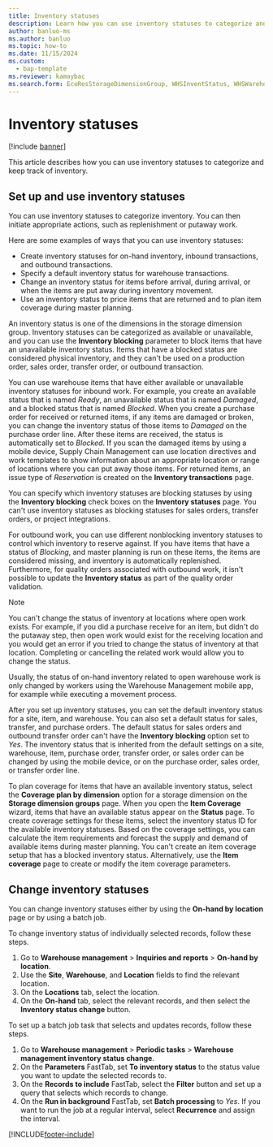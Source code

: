 ```yaml
---
title: Inventory statuses
description: Learn how you can use inventory statuses to categorize and keep track of inventory with an outline on setting up and using inventory statuses.
author: banluo-ms
ms.author: banluo
ms.topic: how-to
ms.date: 11/15/2024
ms.custom:
  - bap-template
ms.reviewer: kamaybac
ms.search.form: EcoResStorageDimensionGroup, WHSInventStatus, WHSWarehouseStatusChange
---
```


# Inventory statuses

[!include [banner](../includes/banner.md)]

This article describes how you can use inventory statuses to categorize and keep track of inventory.

## Set up and use inventory statuses

You can use inventory statuses to categorize inventory. You can then initiate appropriate actions, such as replenishment or putaway work.

Here are some examples of ways that you can use inventory statuses:

- Create inventory statuses for on-hand inventory, inbound transactions, and outbound transactions.
- Specify a default inventory status for warehouse transactions.
- Change an inventory status for items before arrival, during arrival, or when the items are put away during inventory movement.
- Use an inventory status to price items that are returned and to plan item coverage during master planning.

An inventory status is one of the dimensions in the storage dimension group. Inventory statuses can be categorized as available or unavailable, and you can use the **Inventory blocking** parameter to block items that have an unavailable inventory status. Items that have a blocked status are considered physical inventory, and they can't be used on a production order, sales order, transfer order, or outbound transaction.

You can use warehouse items that have either available or unavailable inventory statuses for inbound work. For example, you create an available status that is named *Ready*, an unavailable status that is named *Damaged*, and a blocked status that is named *Blocked*. When you create a purchase order for received or returned items, if any items are damaged or broken, you can change the inventory status of those items to *Damaged* on the purchase order line. After these items are received, the status is automatically set to *Blocked*. If you scan the damaged items by using a mobile device, Supply Chain Management can use location directives and work templates to show information about an appropriate location or range of locations where you can put away those items. For returned items, an issue type of *Reservation* is created on the **Inventory transactions** page.

You can specify which inventory statuses are blocking statuses by using the **Inventory blocking** check boxes on the **Inventory statuses** page. You can't use inventory statuses as blocking statuses for sales orders, transfer orders, or project integrations.

For outbound work, you can use different nonblocking inventory statuses to control which inventory to reserve against. If you have items that have a status of *Blocking*, and master planning is run on these items, the items are considered missing, and inventory is automatically replenished. Furthermore, for quality orders associated with outbound work, it isn't possible to update the **Inventory status** as part of the quality order validation.

> [!NOTE]
> You can't change the status of inventory at locations where open work exists. For example, if you did a purchase receive for an item, but didn't do the putaway step, then open work would exist for the receiving location and you would get an error if you tried to change the status of inventory at that location. Completing or cancelling the related work would allow you to change the status.
>
> Usually, the status of on-hand inventory related to open warehouse work is only changed by workers using the Warehouse Management mobile app, for example while executing a movement process.

After you set up inventory statuses, you can set the default inventory status for a site, item, and warehouse. You can also set a default status for sales, transfer, and purchase orders. The default status for sales orders and outbound transfer order can't have the **Inventory blocking** option set to *Yes*. The inventory status that is inherited from the default settings on a site, warehouse, item, purchase order, transfer order, or sales order can be changed by using the mobile device, or on the purchase order, sales order, or transfer order line.

To plan coverage for items that have an available inventory status, select the **Coverage plan by dimension** option for a storage dimension on the **Storage dimension groups** page. When you open the **Item Coverage** wizard, items that have an available status appear on the **Status** page. To create coverage settings for these items, select the inventory status ID for the available inventory statuses. Based on the coverage settings, you can calculate the item requirements and forecast the supply and demand of available items during master planning. You can't create an item coverage setup that has a blocked inventory status. Alternatively, use the **Item coverage** page to create or modify the item coverage parameters.

## Change inventory statuses

You can change inventory statuses either by using the **On-hand by location** page or by using a batch job.

To change inventory status of individually selected records, follow these steps.

1. Go to **Warehouse management** \> **Inquiries and reports** \> **On-hand by location**.
1. Use the **Site**, **Warehouse**, and **Location** fields to find the relevant location.
1. On the **Locations** tab, select the location.
1. On the **On-hand** tab, select the relevant records, and then select the **Inventory status change** button.

To set up a batch job task that selects and updates records, follow these steps.

1. Go to **Warehouse management** \> **Periodic tasks** \> **Warehouse management inventory status change**.
1. On the **Parameters** FastTab, set **To inventory status** to the status value you want to update the selected records to.
1. On the **Records to include** FastTab, select the **Filter** button and set up a query that selects which records to change.
1. On the **Run in background** FastTab, set **Batch processing** to *Yes*. If you want to run the job at a regular interval, select **Recurrence** and assign the interval.

[!INCLUDE[footer-include](../../includes/footer-banner.md)]
